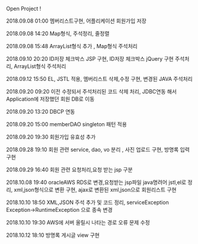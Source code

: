 Open Project !

2018.09.08 01:00 멤버리스트구현, 어플리케이션 회원가입 저장

2018.09.08 14:20 Map형식, 주석정리, 줄정렬

2018.09.08 15:48 ArrayList형식 추가 , Map형식 주석처리

2018.09.10 20:20 ID저장 체크박스 JSP 구현, ID저장 체크박스 jQuery 구현 주석처리,  ArrayList형식 주석처리

2018.09.12 15:50 EL, JSTL 적용, 멤버리스트 삭제,수정 구현, 변경된 JAVA 주석처리  

2018.09.20 09:20 이전 수정되서 주석처리된 코드 삭제 처리, JDBC연동 해서 Application에 저장했던 회원 DB로 이동

2018.09.20 13:20 DBCP 연동

2018.09.20 15:00 memberDAO singleton 패턴 적용

2018.09.20 19:30 회원가입 유효성 추가

2018.09.28 19:10 회원 관련 service, dao, vo 분리 , 사진 업로드 구현, 방명록 입력 구현 

2018.09.29 16:40 회원 관련 요청처리,요청 받는 jsp 구분

2018.10.08 19:40 oracleAWS RDS로 변경,요청받는 jsp파일 java명려어 jstl,el로 정리, xml,json형식으로 변환 구현,
  ajax로 변환된 xml,json으로 회원리스트 구현
  
2018.10.10 18:50 XML,JSON 주석 추가 및 코드 정리, serviceException Exception->RuntimeException 으로 종속 변경

2018.10.10 19:30 AWS에 서버 올릴시 나타는 경로 오류 문제 수정

2018.10.12 18:10 방명록 게시글 view 구현